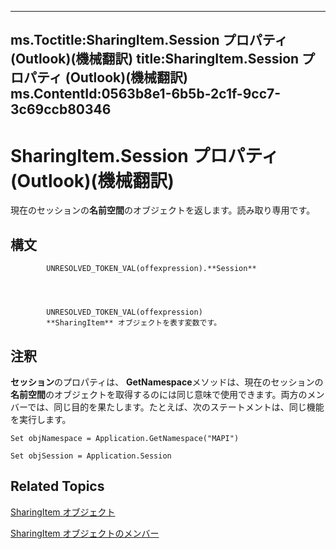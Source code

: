 

---
ms.Toctitle:SharingItem.Session プロパティ (Outlook)(機械翻訳)
title:SharingItem.Session プロパティ (Outlook)(機械翻訳)
ms.ContentId:0563b8e1-6b5b-2c1f-9cc7-3c69ccb80346
---
# SharingItem.Session プロパティ (Outlook)(機械翻訳)




現在のセッションの**名前空間**のオブジェクトを返します。読み取り専用です。

## 構文

            UNRESOLVED_TOKEN_VAL(offexpression).**Session**




            UNRESOLVED_TOKEN_VAL(offexpression)
            **SharingItem** オブジェクトを表す変数です。



## 注釈
**セッション**のプロパティは、 **GetNamespace**メソッドは、現在のセッションの**名前空間**のオブジェクトを取得するのには同じ意味で使用できます。両方のメンバーでは、同じ目的を果たします。たとえば、次のステートメントは、同じ機能を実行します。

```vba
Set objNamespace = Application.GetNamespace("MAPI") 
```


```vba
Set objSession = Application.Session
```




## Related Topics

[SharingItem オブジェクト](63dd3451-44f3-7cc4-c6e2-7dad5835a7d2.md)

[SharingItem オブジェクトのメンバー](719ad60e-2242-2c54-778f-006b61690389.md)




